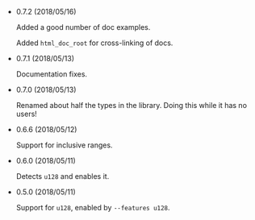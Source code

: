   - 0.7.2 (2018/05/16)

    Added a good number of doc examples.

    Added `html_doc_root` for cross-linking of docs.

  - 0.7.1 (2018/05/13)

    Documentation fixes.

  - 0.7.0 (2018/05/13)

    Renamed about half the types in the library. Doing this while it has
    no users!

  - 0.6.6 (2018/05/12)

    Support for inclusive ranges.

  - 0.6.0 (2018/05/11)

    Detects `u128` and enables it.

  - 0.5.0 (2018/05/11)

    Support for `u128`, enabled by `--features u128`.
